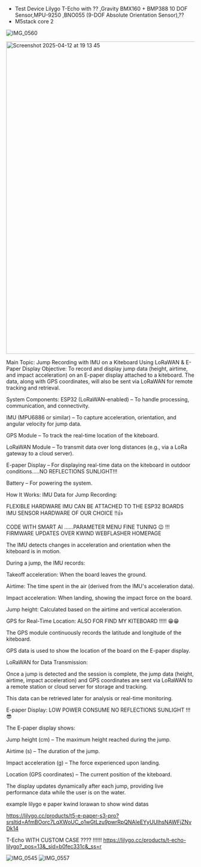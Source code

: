 
- Test Device Lilygo T-Echo with ?? ,Gravity BMX160 + BMP388 10 DOF Sensor,MPU-9250 ,BNO055 (9-DOF Absolute Orientation Sensor),??
- M5stack core 2







![IMG_0560](https://github.com/user-attachments/assets/84173246-f6f6-4358-861c-2c521d11387d)

<img width="833" alt="Screenshot 2025-04-12 at 19 13 45" src="https://github.com/user-attachments/assets/b3ce92f6-f451-4f28-bc47-51dda93d49d4" />



Main Topic: Jump Recording with IMU on a Kiteboard Using LoRaWAN & E-Paper Display
Objective:
To record and display jump data (height, airtime, and impact acceleration) on an E-paper display attached to a kiteboard. The data, along with GPS coordinates, will also be sent via LoRaWAN for remote tracking and retrieval.

System Components:
ESP32 (LoRaWAN-enabled) – To handle processing, communication, and connectivity.

IMU (MPU6886 or similar) – To capture acceleration, orientation, and angular velocity for jump data.

GPS Module – To track the real-time location of the kiteboard.

LoRaWAN Module – To transmit data over long distances (e.g., via a LoRa gateway to a cloud server).

E-paper Display – For displaying real-time data on the kiteboard in outdoor conditions.....NO REFLECTIONS SUNLIGHT!!!

Battery – For powering the system.

How It Works:
IMU Data for Jump Recording: 

FLEXIBLE HARDWARE IMU CAN BE ATTACHED TO THE ESP32 BOARDS IMU SENSOR HARDWARE OF OUR CHOICE !!👍

CODE WITH SMART AI ......PARAMETER MENU FINE TUNING  😉 !!! FIRMWARE UPDATES OVER KWIND WEBFLASHER HOMEPAGE

The IMU detects changes in acceleration and orientation when the kiteboard is in motion.

During a jump, the IMU records:

Takeoff acceleration: When the board leaves the ground.

Airtime: The time spent in the air (derived from the IMU's acceleration data).

Impact acceleration: When landing, showing the impact force on the board.

Jump height: Calculated based on the airtime and vertical acceleration.

GPS for Real-Time Location:   ALSO FOR FIND MY KITEBOARD !!!!!  😁😁   

The GPS module continuously records the latitude and longitude of the kiteboard.

GPS data is used to show the location of the board on the E-paper display.

LoRaWAN for Data Transmission:

Once a jump is detected and the session is complete, the jump data (height, airtime, impact acceleration) and GPS coordinates are sent via LoRaWAN to a remote station or cloud server for storage and tracking.

This data can be retrieved later for analysis or real-time monitoring.

E-paper Display:    LOW POWER CONSUME NO REFLECTIONS SUNLIGHT !!!😎

The E-paper display shows:

Jump height (cm) – The maximum height reached during the jump.

Airtime (s) – The duration of the jump.

Impact acceleration (g) – The force experienced upon landing.

Location (GPS coordinates) – The current position of the kiteboard.

The display updates dynamically after each jump, providing live performance data while the user is on the water.

example lilygo e paper kwind lorawan to show wind datas


https://lilygo.cc/products/t5-e-paper-s3-pro?srsltid=AfmBOorc7LqXWoUC_o1wGtLzu9pwrRpQNAIeEYyUUlhsNAWFjZNvDk14

T-Echo WITH CUSTOM CASE ???? !!!!!!
https://lilygo.cc/products/t-echo-lilygo?_pos=13&_sid=b0fec331c&_ss=r

![IMG_0545](https://github.com/user-attachments/assets/4ae474a5-c8a6-448d-b466-69d2ad91064e)
![IMG_0557](https://github.com/user-attachments/assets/77837a5c-b315-45c8-9457-86fa07aa6970)


